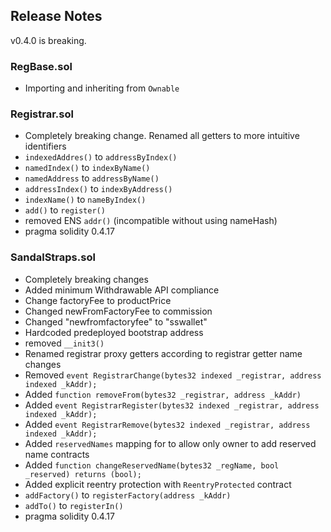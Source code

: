 ## Release Notes
v0.4.0 is breaking.

### RegBase.sol
* Importing and inheriting from `Ownable`

### Registrar.sol
* Completely breaking change.  Renamed all getters to more intuitive identifiers
* `indexedAddres()` to `addressByIndex()`
* `namedIndex()` to `indexByName()`
* `namedAddress` to `addressByName()`
* `addressIndex()` to `indexByAddress()`
* `indexName()` to `nameByIndex()`
* `add()` to `register()`
* removed ENS `addr()` (incompatible without using nameHash)
* pragma solidity 0.4.17

### SandalStraps.sol
* Completely breaking changes
* Added minimum Withdrawable API compliance
* Change factoryFee to productPrice
* Changed newFromFactoryFee to commission
* Changed "newfromfactoryfee" to "sswallet"
* Hardcoded predeployed bootstrap address
* removed `__init3()`
* Renamed registrar proxy getters according to registrar getter name changes
* Removed `event RegistrarChange(bytes32 indexed _registrar, address indexed _kAddr);`
* Added `function removeFrom(bytes32 _registrar, address _kAddr)`
* Added `event RegistrarRegister(bytes32 indexed _registrar, address indexed _kAddr);`
* Added `event RegistrarRemove(bytes32 indexed _registrar, address indexed _kAddr);`
* Added `reservedNames` mapping for to allow only owner to add reserved name contracts
* Added `function changeReservedName(bytes32 _regName, bool _reserved) returns (bool);`
* Added explicit reentry protection with `ReentryProtected` contract
* `addFactory()` to `registerFactory(address _kAddr)`
* `addTo()` to `registerIn()`
* pragma solidity 0.4.17


